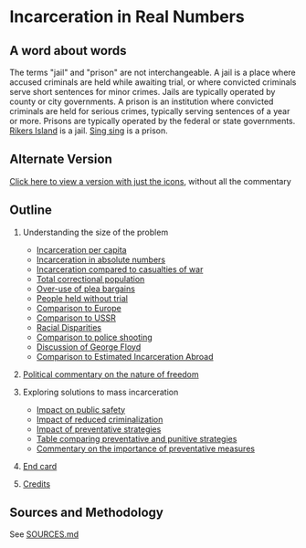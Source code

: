 # Incarceration in Real Numbers

## A word about words

The terms "jail" and "prison" are not interchangeable. A jail is a place where accused criminals are held while awaiting trial, or where convicted criminals serve short sentences for minor crimes. Jails are typically operated by county or city governments. A prison is an institution where convicted criminals are held for serious crimes, typically serving sentences of a year or more. Prisons are typically operated by the federal or state governments. [Rikers Island](https://en.wikipedia.org/wiki/Rikers_Island) is a jail. [Sing sing](https://en.wikipedia.org/wiki/Sing_Sing) is a prison.

## Alternate Version

[Click here to view a version with just the icons](https://mkorostoff.github.io/incarceration-in-real-numbers/?mute=1), without all the commentary

## Outline

1. Understanding the size of the problem
    * [Incarceration per capita](https://mkorostoff.github.io/incarceration-in-real-numbers/#per-one-hundred)
    * [Incarceration in absolute numbers](https://mkorostoff.github.io/incarceration-in-real-numbers/#country-rank)
    * [Incarceration compared to casualties of war](https://mkorostoff.github.io/incarceration-in-real-numbers/#casualties)
    * [Total correctional population](https://mkorostoff.github.io/incarceration-in-real-numbers/#correctional-population)
    * [Over-use of plea bargains](https://mkorostoff.github.io/incarceration-in-real-numbers/#blue)
    * [People held without trial](https://mkorostoff.github.io/incarceration-in-real-numbers/#red)
    * [Comparison to Europe](https://mkorostoff.github.io/incarceration-in-real-numbers/#subgroup)
    * [Comparison to USSR](https://mkorostoff.github.io/incarceration-in-real-numbers/#stalin)
    * [Racial Disparities](https://mkorostoff.github.io/incarceration-in-real-numbers/#dots)
    * [Comparison to police shooting](https://mkorostoff.github.io/incarceration-in-real-numbers/#thousand)
    * [Discussion of George Floyd](https://mkorostoff.github.io/incarceration-in-real-numbers/#floyd)
    * [Comparison to Estimated Incarceration Abroad](https://mkorostoff.github.io/incarceration-in-real-numbers/#estimated)

2. [Political commentary on the nature of freedom](https://mkorostoff.github.io/incarceration-in-real-numbers/#freedom-wrapper)

3. Exploring solutions to mass incarceration
    * [Impact on public safety](https://mkorostoff.github.io/incarceration-in-real-numbers/#none-of-this)
    * [Impact of reduced criminalization](https://mkorostoff.github.io/incarceration-in-real-numbers/#bubbles-outer)
    * [Impact of preventative strategies](https://mkorostoff.github.io/incarceration-in-real-numbers/#invest-in-prevention)
    * [Table comparing preventative and punitive strategies](https://mkorostoff.github.io/incarceration-in-real-numbers/#table)
    * [Commentary on the importance of preventative measures](https://mkorostoff.github.io/incarceration-in-real-numbers/#essay)
4. [End card](https://mkorostoff.github.io/incarceration-in-real-numbers/#end-card)
5. [Credits](https://mkorostoff.github.io/incarceration-in-real-numbers/#credits)

## Sources and Methodology

See [SOURCES.md](https://github.com/MKorostoff/incarceration-in-real-numbers/blob/master/SOURCES.md)
